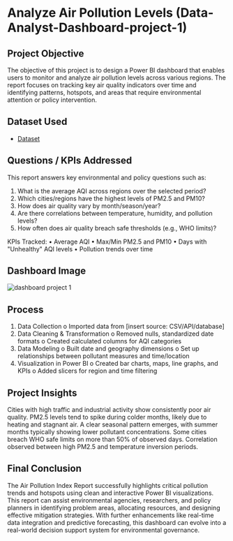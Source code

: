 # Analyze Air Pollution Levels (Data-Analyst-Dashboard-project-1)
## Project Objective
The objective of this project is to design a Power BI dashboard that enables users to monitor and analyze air pollution levels across various regions. The report focuses on tracking key air quality indicators over time and identifying patterns, hotspots, and areas that require environmental attention or policy intervention.
## Dataset Used 
- <a href= "https://github.com/Comhek0369/Data-Analyst-Dashboard-project-1/blob/main/dashboard%20project%201.png">Dataset</a>
## Questions / KPIs Addressed
This report answers key environmental and policy questions such as:
1.	What is the average AQI across regions over the selected period?
2.	Which cities/regions have the highest levels of PM2.5 and PM10?
3.	How does air quality vary by month/season/year?
4.	Are there correlations between temperature, humidity, and pollution levels?
5.	How often does air quality breach safe thresholds (e.g., WHO limits)?

KPIs Tracked:
•	Average AQI
•	Max/Min PM2.5 and PM10
•	Days with "Unhealthy" AQI levels
•	Pollution trends over time
## Dashboard Image
![dashboard project 1](https://github.com/user-attachments/assets/a7f13503-a32a-4527-8ab9-7505bf32e30b)

## Process
1.	Data Collection
o	Imported data from [insert source: CSV/API/database]
2.	Data Cleaning & Transformation
o	Removed nulls, standardized date formats
o	Created calculated columns for AQI categories
3.	Data Modeling
o	Built date and geography dimensions
o	Set up relationships between pollutant measures and time/location
4.	Visualization in Power BI
o	Created bar charts, maps, line graphs, and KPIs
o	Added slicers for region and time filtering
## Project Insights
Cities with high traffic and industrial activity show consistently poor air quality.
PM2.5 levels tend to spike during colder months, likely due to heating and stagnant air.
A clear seasonal pattern emerges, with summer months typically showing lower pollutant concentrations.
Some cities breach WHO safe limits on more than 50% of observed days.
Correlation observed between high PM2.5 and temperature inversion periods.
## Final Conclusion
The Air Pollution Index Report successfully highlights critical pollution trends and hotspots using clean and interactive Power BI visualizations. This report can assist environmental agencies, researchers, and policy planners in identifying problem areas, allocating resources, and designing effective mitigation strategies.
With further enhancements like real-time data integration and predictive forecasting, this dashboard can evolve into a real-world decision support system for environmental governance.

